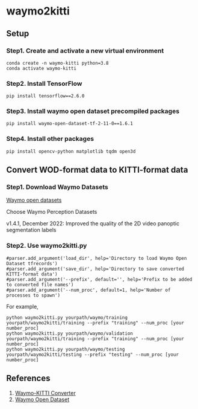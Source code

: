 # waymo2kitti


## Setup
### Step1. Create and activate a new virtual environment 
```
conda create -n waymo-kitti python=3.8
conda activate waymo-kitti
```
### Step2. Install TensorFlow
```
pip install tensorflow==2.6.0
```

### Step3. Install waymo open dataset precompiled packages
```
pip install waymo-open-dataset-tf-2-11-0==1.6.1
```
### Step4. Install other packages

```
pip install opencv-python matplotlib tqdm open3d
```
## Convert WOD-format data to KITTI-format data
### Step1. Download Waymo Datasets
[Waymo open datasets](https://waymo.com/open/download/)

Choose Waymo Perception Datasets 

v1.4.1, December 2022: Improved the quality of the 2D video panoptic segmentation labels

### Step2. Use waymo2kitti.py
```
#parser.add_argument('load_dir', help='Directory to load Waymo Open Dataset tfrecords')
#parser.add_argument('save_dir', help='Directory to save converted KITTI-format data')
#parser.add_argument('--prefix', default='', help='Prefix to be added to converted file names')
#parser.add_argument('--num_proc', default=1, help='Number of processes to spawn')
```

For example,

```
python waymo2kitti.py yourpath/waymo/training yourpath/waymo2kitti/training --prefix "training" --num_proc [your number_proc]
python waymo2kitti.py yourpath/waymo/validation yourpath/waymo2kitti/training --prefix "training" --num_proc [your number_proc]
python waymo2kitti.py yourpath/waymo/testing yourpath/waymo2kitti/testing --prefix "testing" --num_proc [your number_proc]

```


## References
1. [Waymo-KITTI Converter](https://github.com/caizhongang/waymo_kitti_converter)
2. [Waymo Open Dataset](https://github.com/waymo-research/waymo-open-dataset)